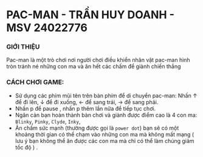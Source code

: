 # PAC-MAN - TRẦN HUY DOANH - MSV 24022776 <br>
### GIỚI THIỆU 
Pac-man là một trò chơi nơi người chơi điều khiển nhân vật pac-man hình tròn tránh né những con ma và ăn hết các chấm để giành chiến thắng <br>
### CÁCH CHƠI GAME:
 - Sử dụng các phím mũi tên trên bàn phím để di chuyển pac-man: Nhấn ↑ để đi lên, ↓ để đi xuống, ← để sang trái, → để sang phải.
 - Nhấn p để pause , nhấn p thêm lần nữa để tiếp tục chơi.
 - Ngăn cản bạn hoàn thành bàn chơi và giành được điểm cao là 4 con ma: `Blinky`, `Pinky`, `Clyde`, `Inky`,
 - Ăn chấm sức mạnh (thường được gọi là `power dot`) bạn sẽ có một khoảng thời gian có thể chạm vào những con ma mà không mất mạng ( lưu ý bạn không thể ăn được các con ma mà chỉ có thể làm chúng giảm tốc độ ) .
